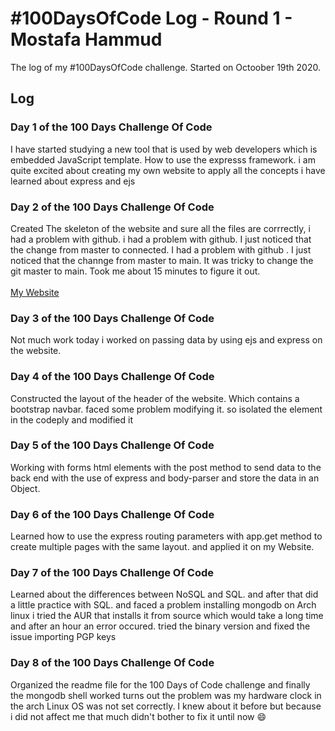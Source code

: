 # #100DaysOfCode Log - Round 1 - Mostafa Hammud

The log of my #100DaysOfCode challenge. Started on Octoober 19th 2020.

## Log

### Day 1 of the 100 Days Challenge Of Code 
I have started studying a new tool that is used by web developers which is embedded JavaScript template. How to use the expresss framework. i am quite excited about creating my own website to apply all the concepts i have learned about express and ejs

### Day 2 of the 100 Days Challenge Of Code
Created The skeleton of the website and sure all the files are corrrectly, i had a problem with github. i had a problem with github. I just noticed that the change from master to connected. I had a problem with github . I just noticed that the channge from master to main. It was tricky to change the git master to main. Took me about 15 minutes to figure it out.<br/>  
[My Website](https://github.com/mostafa-hammud/myBlog)

### Day 3 of the 100 Days Challenge Of Code
Not much work today i worked on passing data by using ejs and express on the website. 

### Day 4 of the 100 Days Challenge Of Code
Constructed the layout of the header of the website. Which contains a bootstrap navbar. faced some problem modifying it. so isolated the element in the codeply and modified it 

### Day 5 of the 100 Days Challenge Of Code
Working with forms html elements with the post method to send data to the back end with the use of express and body-parser and store the data in an Object. 

### Day 6 of the 100 Days Challenge Of Code
Learned how to use the express routing parameters with app.get method to create multiple pages with the same layout. and applied it on my Website.

### Day 7 of the 100 Days Challenge Of Code
Learned about the differences between NoSQL and SQL. and after that did a little practice with SQL. and faced a problem installing mongodb on Arch linux i tried the AUR that installs it from source which would take a long time and after an hour an error occured. tried the binary version and fixed the issue importing PGP keys

### Day 8 of the 100 Days Challenge Of Code
Organized the readme file for the 100 Days of Code challenge and finally the mongodb shell worked turns out the problem was my hardware clock in the arch Linux OS was not set correctly. I knew about it before but because i did not affect me that much didn't bother to fix it until now :smile:
